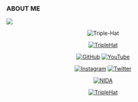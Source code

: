 ### ABOUT ME
![](https://komarev.com/ghpvc/?username=TripleHat)
<p align="center"><img src="https://i.ibb.co/nfTdv0k/Triple-Hat.jpg" alt="Triple-Hat" border="0"></p>
<p align="center"><a href="https://github.com/TripleHat"><img title="TripleHat" src="https://github-readme-stats.vercel.app/api?username=TripleHat&show_icons=true&include_all_commits=true&theme=chartreuse-dark&cache_seconds=3200"></a>
</p>

<p align="center">
<a href="https://github.com/TripleHat"><img title="GitHub" src="https://img.shields.io/badge/GitHub-TripleHat-black?style=for-the-badge&logo=github"></a>
<a href="https://youtube.com/c/wH0amI"><img title="YouTube" src="https://img.shields.io/badge/YouTube-wH0amI-red?style=for-the-badge&logo=Youtube"></a>
</p>

<p align="center"><a href="https://instagram.com/wh0ami_1?igshid=708znymqcz06"><img title="Instagram" src="https://img.shields.io/badge/INSTAGRAM-lightpink?style=for-the-badge&logo=instagram"></a> <a href="https://twitter.com/Triple_Hat"><img title="Twitter" src="https://img.shields.io/badge/Twitter-blue?style=for-the-badge&logo=twitter"></a>
</p>

<p align="center"><a href="https://github.com/TripleHat/NIDA"><img title="NIDA" src="https://github-readme-stats.vercel.app/api/pin/?username=TripleHat&repo=NIDA&theme=radical"></a>
</p>




<p align="center"><a href="https://github.com/TripleHat"><img title="TripleHat" src="https://github-readme-stats.vercel.app/api/top-langs/?username=TripleHat&layout=compact"></a>
</p>








